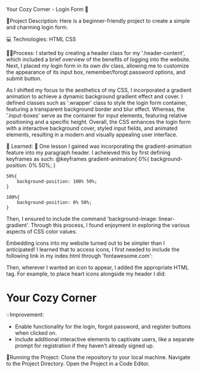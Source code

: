 Your Cozy Corner - Login Form 🌙

🎨Project Description:
Here is a beginner-friendly project to create a simple and charming login form.

💻 Technologies:
HTML
CSS

👩‍🍳Process:
I started by creating a header class for my '.header-content', which included a brief overview of the benefits of logging into the website. Next, I placed my login form
in its own div class, allowing me to customize the appearance of its input box, remember/forogt password options, and submit button.

As I shifted my focus to the aesthetics of my CSS, I incorporated a gradient animation to achieve a dynamic background gradient effect and cover. I defined classes such as
'.wrapper' class to style the login form container, featuring a transparent background border and blur effect. Whereas, the '.input-boxes' serve as the container
for input elements, featuring relative positioning and a specific height. Overall, the CSS enhances the login form with a interactive background cover, styled input fields,
and animated elements, resulting in a modern and visually appealing user interface. 

📝 Learned:
🧠 
One lesson I gained was incorporating the gradient-animation feature into my paragraph header. I acheieved this by first defining keyframes as such:
@keyframes gradient-animation{
    0%{
        background-position: 0% 50%;
    }

    50%{
        background-position: 100% 50%;
    }

    100%{
        background-position: 0% 50%;
    }
Then, I ensured to include the command 'background-image: linear-gradient'. Through this process, I found enjoyment in exploring the various aspects of CSS color values.

Embedding icons into my website turned out to be simpler than I anticipated! I learned that to access icons, I first needed to include the following link in my index.html through 'fontawesome.com':
<link rel="stylesheet" href="https://cdnjs.cloudflare.com/ajax/libs/font-awesome/6.1.1/css/all.min.css">
Then, wherever I wanted an icon to appear, I added the appropriate HTML tag. For example, to place heart icons alongside my header I did:
<h1><i class="fa-regular fa-heart"></i>Your Cozy Corner <i class="fa-regular fa-heart"></i></h1>


💡Improvement:
- Enable functionality for the login, forgot password, and register buttons when clicked on.
- Include additional interactive elements to captivate users, like a separate prompt for registration if they haven't already signed up.

🚦Running the Project:
Clone the repository to your local machine.
Navigate to the Project Directory.
Open the Project in a Code Editor.
